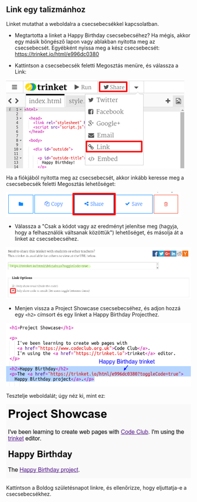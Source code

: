 ## Link egy talizmánhoz

Linket mutathat a weboldalra a csecsebecsékkel kapcsolatban.

+ Megtartotta a linket a Happy Birthday csecsebecséhez? Ha mégis, akkor egy másik böngésző lapon vagy ablakban nyitotta meg az csecsebecsét. Egyébként nyissa meg a kész csecsebecsét: <https://trinket.io/html/e996dc0380>

+ Kattintson a csecsebecsék feletti Megosztás menüre, és válassza a Link:

![screenshot](images/showcase-share1.png)

Ha a fiókjából nyitotta meg az csecsebecsét, akkor inkább keresse meg a csecsebecsék feletti Megosztás lehetőséget:

![screenshot](images/showcase-share2.png)

+ Válassza a "Csak a kódot vagy az eredményt jelenítse meg (hagyja, hogy a felhasználók váltsanak közöttük") lehetőséget, és másolja át a linket az csecsebecséhez. 

![képernyőkép](images/showcase-get-link.png)

+ Menjen vissza a Project Showcase csecsebecséhez, és adjon hozzá egy `<h2>` címsort és egy linket a Happy Birthday Projecthez.

![screenshot](images/showcase-link-trinket.png)

Tesztelje weboldalát; úgy néz ki, mint ez:

![screenshot](images/showcase-link-output.png)

Kattintson a Boldog születésnapot linkre, és ellenőrizze, hogy eljuttatja-e a csecsebecsékhez.